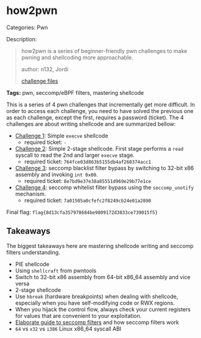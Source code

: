 # how2pwn

Categories: Pwn

Description:
> how2pwn is a series of beginner-friendly pwn challenges to make pwning and shellcoding more approachable.
> 
>author: n132, Jordi
>
>[challenge files](public/)
> 

**Tags:** pwn, seccomp/eBPF filters, mastering shellcode

This is a series of 4 pwn challenges that incrementally get more difficult. In order to access each challenge, you need to have solved the previous one as each challenge, except the first, requires a password (ticket). The 4 challenges are about writing shellcode and are summarized bellow:

* [Challenge 1](challenge1/README.md): Simple `execve` shellcode
  * required ticket: `-`
* [Challenge 2](challenge2/README.md): Simple 2-stage shellcode. First stage performs a `read` syscall to read the 2nd and larger `execve` stage.
  * required ticket: `764fce03d863b5155db4af260374acc1`
* [Challenge 3](challenge3/README.md): seccomp blacklist filter bypass by switching to 32-bit x86 assembly and invoking `int 0x80`.
  * required ticket: `8e7bd9e37e38a85551d969e29b77e1ce`
* [Challenge 4](challenge4/README.md): seccomp whitelist filter bypass using the `seccomp_unotify` mechanism.
  * required ticket: `7a01505a0cfefc2f8249cb24e01a2890`

Final flag: `flag{8d13cfa357978684be9809172d3033ce739015f5}`

## Takeaways

The biggest takeaways here are mastering shellcode writing and seccomp filters understanding.

* PIE shellcode
* Using `shellcraft` from pwntools
* Switch to 32-bit x86 assembly from 64-bit x86_64 assembly and vice versa
* 2-stage shellcode
* Use `hbreak` (hardware breakpoints) when dealing with shellcode, especially when you have self-modifying code or RWX regions.
* When you hijack the control flow, always check your current registers for values that are convenient to your exploitation.
* [Elaborate guide to seccomp filters](https://n132.github.io/2022/07/03/Guide-of-Seccomp-in-CTF.html) and how seccomp filters work
* `64` vs `x32` vs `i386` Linux x86_64 syscall ABI
